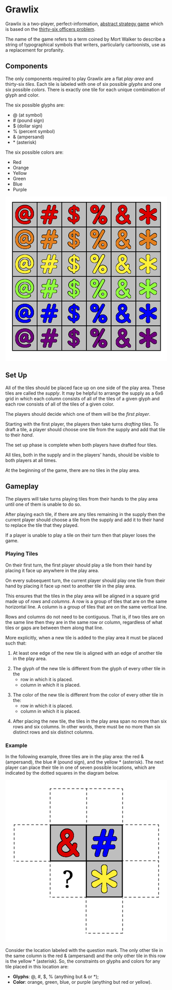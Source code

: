 # Grawlix
Grawlix is a two-player, perfect-information, [abstract strategy game](https://en.wikipedia.org/wiki/Abstract_strategy_game) which is based on the [thirty-six officers problem](https://en.wikipedia.org/wiki/Mutually_orthogonal_Latin_squares#Thirty-six_officers_problem).

The name of the game refers to a term coined by Mort Walker to describe a string of typographical symbols that writers, particularly cartoonists, use as a replacement for profanity.

## Components
The only components required to play Grawlix are a flat _play area_ and thirty-six _tiles_.
Each tile is labeled with one of six possible _glyphs_ and one six possible _colors_.  There is exactly one tile for each unique combination of glyph and color.

The six possible glyphs are:
  - @ (at symbol)
  - \# (pound sign)
  - $ (dollar sign)
  - % (percent symbol)
  - & (ampersand)
  - \* (asterisk)

The six possible colors are:
  - Red
  - Orange
  - Yellow
  - Green
  - Blue
  - Purple

![All of the pieces in a 6x6 grid](/Images/grid_image.png)

## Set Up
All of the tiles should be placed face up on one side of the play area. These tiles are called the _supply_. It may be helpful to arrange the supply as a 6x6 grid in which each column consists of all of the tiles of a given glyph and each row consists of all of the tiles of a given color.

The players should decide which one of them will be the _first player_.

Starting with the first player, the players then take turns _drafting_ tiles. To draft a tile, a player should choose one tile from the supply and add that tile to their _hand_.

The set up phase is complete when both players have drafted four tiles.

All tiles, both in the supply and in the players' hands, should be visible to both players at all times.  

At the beginning of the game, there are no tiles in the play area.

## Gameplay
The players will take turns playing tiles from their hands to the play area until one of them is unable to do so.

After playing each tile, if there are any tiles remaining in the supply then the current player should choose a tile from the supply and add it to their hand to replace the tile that they played.

If a player is unable to play a tile on their turn then that player loses the game.

### Playing Tiles
On their first turn, the first player should play a tile from their hand by placing it face up anywhere in the play area.

On every subsequent turn, the current player should play one tile from their hand by placing it face up next to another tile in the play area.

This ensures that the tiles in the play area will be aligned in a square grid made up of _rows_ and _columns_. A row is a group of tiles that are on the same horizontal line.  A column is a group of tiles that are on the same vertical line.

Rows and columns do not need to be contiguous.  That is, if two tiles are on the same line then they are in the same row or column, regardless of what tiles or gaps are between them along that line.

More explicitly, when a new tile is added to the play area it must be placed such that:
  1. At least one edge of the new tile is aligned with an edge of another tile in the play area.
  <!-- ![Legal placements for a new tile](/Images/adjacent.png) -->
  2. The glyph of the new tile is different from the glyph of every other tile in the
     - row in which it is placed.
     - column in which it is placed.
  <!-- -->
  3. The color of the new tile is different from the color of every other tile in the:
     - row in which it is placed.
     - column in which it is placed.
  <!-- -->
  4. After placing the new tile, the tiles in the play area span no more than six rows and six columns. In other words, there must be no more than six distinct rows and six distinct columns.

### Example
In the following example, three tiles are in the play area: the red & (ampersand), the blue # (pound sign), and the yellow * (asterisk).  The next player can place their tile in one of seven possible locations, which are indicated by the dotted squares in the diagram below.

![Play area with three tiles seven possible next moves](/Images/example_question.png)

Consider the location labeled with the question mark. The only other tile in the same column is the red & (ampersand) and the only other tile in this row is the yellow * (asterisk). So, the constraints on glyphs and colors for any tile placed in this location are:
  - __Glyphs__: @, #, $, % (anything but & or *);
  - __Color__: orange, green, blue, or purple (anything but red or yellow).

  <!-- 1. The only other tile in this column is the red ampersand. There are no tiles in this row. So, any tile that is placed here must be labeled with the at symbol, pound sign, dollar sign, percent symbol, or asterisk (i.e. anything but the ampersand) and must be orange, yellow, green, blue, or purple (i.e. anything but red).
  2. The other tiles in this column are the blue pound sign and the yellow asterisk. There are no tiles in this row. So, any tile that is placed here must be labeled with the at symbol, dollar sign, percent symbol, or ampersand and must be red, orange, green, or purple.
  3. There are no other tiles in this column. The other tiles in this row are the red ampersand and the blue pound sign. So, any tile that is placed here must be labeled with the at symbol, dollar sign, percent symbol, or asterisk and must be orange, yellow, green, or purple.
  4. The constraints for this location are the same as for 3.
  5. The only other tile in this column is the red ampersand. The only other tile in this row is the yellow asterisk. So, any tile that is placed here must be labeled with the at symbol, pound sign, dollar sign, or percent symbol and must be orange, green, blue, or purple.
  6. There are no other tiles in this column. The only other tile in this row is the yellow asterisk. So, any tile that is placed here must be labeled with the at symbol, pound sign, dollar sign, percent symbol, or ampersand (anything but the asterisk) and must be red, orange, gree, blue, or purple (anything but yellow).
  7. The constraints for this location are the same as those for 2. -->
